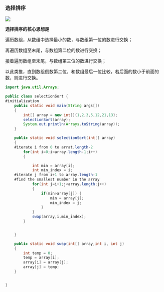 ### 选择排序

![](https://tva1.sinaimg.cn/large/006y8mN6gy1g8v912qj59j30u00q3q5n.jpg)

**选择排序的核心思想是**

遍历数组，从数组中选择最小的数，与数组第一位的数进行交换；

再遍历数组至末尾，与数组第二位的数进行交换；

接着遍历数组至末尾，与数组第三位的数进行交换；

以此类推，直到数组倒数第二位，和数组最后一位比较，若后面的数小于前面的数，则进行交换。

```java
import java.util.Arrays;

public class selectionSort {
#initialization
    public static void main(String args[])
    {
        int[] array = new int[]{1,2,3,5,12,21,13};
        selectionSort(array);
        System.out.println(Arrays.toString(array));
    }

    public static void selectionSort(int[] array)
    {
    #iterate i from 0 to arrat.length-2
        for(int i=0;i<array.length-1;i++)
        {

            int min = array[i];
            int min_index = i;
	#iterate j from i+1 to array.length-1
	#find the smallest number in the array
            for(int j=i+1;j<array.length;j++)
            {
                if(min>array[j]) {
                    min = array[j];
                    min_index = j;
                }
            }
            swap(array,i,min_index);
        }


    }

    public static void swap(int[] array,int i, int j)
    {
        int temp = 0;
        temp = array[i];
        array[i] = array[j];
        array[j] = temp;
    }


}

```


